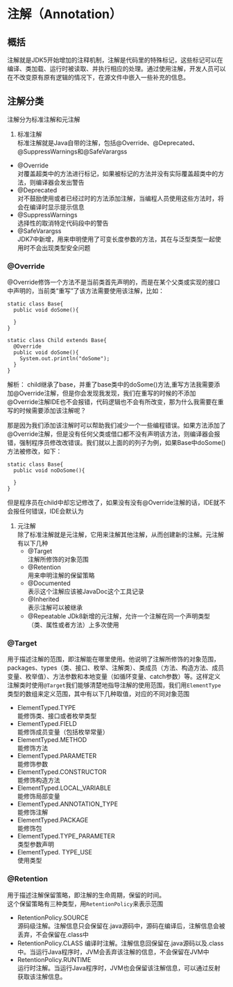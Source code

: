 # 注解（Annotation）
##  概括
注解就是JDK5开始增加的注释机制，注解是代码里的特殊标记，这些标记可以在编译、类加载、运行时被读取、并执行相应的处理。通过使用注解，开发人员可以在不改变原有原有逻辑的情况下，在源文件中嵌入一些补充的信息。

## 注解分类
注解分为标准注解和元注解   

1. 标准注解     
   标准注解就是Java自带的注解，包括@Override、@Deprecated、@SuppressWarnings和@SafeVarargss
- @Override   
  对覆盖超类中的方法进行标记，如果被标记的方法并没有实际覆盖超类中的方法，则编译器会发出警告
- @Deprecated   
  对不鼓励使用或者已经过时的方法添加注解，当编程人员使用这些方法时，将会在编译时显示提示信息
- @SuppressWarnings   
  选择性的取消特定代码段中的警告
- @SafeVarargss   
  JDK7中新增，用来申明使用了可变长度参数的方法，其在与泛型类型一起使用时不会出现类型安全问题
### @Override
@Override修饰一个方法不是当前类首先声明的，而是在某个父类或实现的接口中声明的，当前类“重写”了该方法需要使用该注解，比如：
~~~
static class Base{
  public void doSome(){

  }
}

static class Child extends Base{
  @Override
  public void doSome(){
    System.out.println("doSome");
  }
}
~~~
解析：
child继承了base，并重了base类中的doSome()方法,重写方法我需要添加@Override注解，但是你会发现我发现，我们在重写的时候的不添加@Override注解IDE也不会报错，代码逻辑也不会有所改变，那为什么我需要在重写的时候需要添加该注解呢？

那是因为我们添加该注解时可以帮助我们减少一个一些编程错误。如果方法添加了@Override注解，但是没有任何父类或借口都不没有声明该方法，则编译器会报错，强制程序员修改改错误。我们就以上面的的列子为例，如果Base中doSome()方法被修改，如下：
~~~
static class Base{
  public void noDoSome(){

  }
}
~~~
但是程序员在child中却忘记修改了，如果没有没有@Override注解的话，IDE就不会报任何错误，IDE会默认为
1. 元注解   
   除了标准注解就是元注解，它用来注解其他注解，从而创建新的注解。元注解有以下几种
   - @Target  
    注解所修饰的对象范围
   - @Retention   
    用来申明注解的保留策略
   - @Documented    
    表示这个注解应该被JavaDoc这个工具记录
   - @Inherited   
    表示注解可以被继承 
   - @Repeatable
    JDk8新增的元注解，允许一个注解在同一个声明类型（类、属性或者方法）上多次使用
### @Target
用于描述注解的范围，即注解能在哪里使用。他说明了注解所修饰的对象范围， packages、types（类、接口、枚举、注解类）、类成员（方法、构造方法、成员变量、枚举值）、方法参数和本地变量（如循环变量、catch参数）等。这样定义注解类时使用<code>@Target</code>我们能够清楚地指导注解的使用范围，我们用<code>ElementType</code>类型的数组来定义范围，其中有以下几种取值，对应的不同对象范围

- ElementTyped.TYPE   
  能修饰类、接口或者枚举类型
- ElementTyped.FIELD    
  能修饰成员变量（包括枚举常量）
- ElementTyped.METHOD   
  能修饰方法
- ElementTyped.PARAMETER    
  能修饰参数
- ElementTyped.CONSTRUCTOR    
  能修饰构造方法
- ElementTyped.LOCAL_VARIABLE   
  能修饰局部变量
- ElementTyped.ANNOTATION_TYPE    
  能修饰注解
- ElementTyped.PACKAGE    
  能修饰包
- ElementTyped.TYPE_PARAMETER   
  类型参数声明
- ElementTyped. TYPE_USE  
  使用类型

### @Retention
用于描述注解保留策略，即注解的生命周期，保留的时间。  
这个保留策略有三种类型，用<code>RetentionPolicy</code>来表示范围

- RetentionPolicy.SOURCE    
  源码级注解。注解信息只会保留在.java源码中，源码在编译后，注解信息会被丢弃，不会保留在.class中
- RetentionPolicy.CLASS
  编译时注解。注解信息回保留在.java源码以及.class中。当运行Java程序时，JVM会丢弃该注解的信息，不会保留在JVM中
- RetentionPolicy.RUNTIME   
  运行时注解。当运行Java程序时，JVM也会保留该注解信息，可以通过反射获取该注解信息。
  




  

